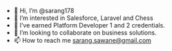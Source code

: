 - 👋 Hi, I’m @sarang178
- 👀 I’m interested in Salesforce, Laravel and Chess
- 🌱 I’ve earned Platform Developer 1 and 2 credentials.
- 💞️ I’m looking to collaborate on business solutions.
- 📫 How to reach me sarang.sawane@gmail.com

<!---
sarang178/sarang178 is a ✨ special ✨ repository because its `README.md` (this file) appears on your GitHub profile.
You can click the Preview link to take a look at your changes.
--->
